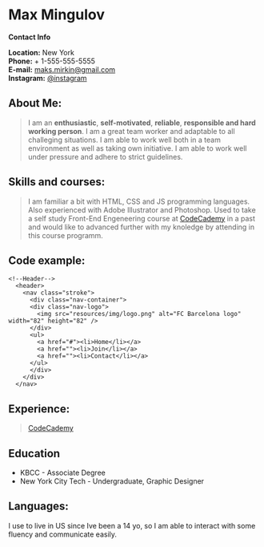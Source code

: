 # Max Mingulov

**Contact Info**

**Location:** New York  
**Phone:** + 1-555-555-5555  
**E-mail:** maks.mirkin@gmail.com  
**Instagram:** [@instagram](https://www.instagram.com/instagram/)

## About Me:

> I am an **enthusiastic**, **self-motivated**, **reliable**, **responsible and hard working person**. I am a great team worker and adaptable to all challeging situations. I am able to work well both in a team environment as well as taking own initiative. I am able to work well under pressure and adhere to strict guidelines.

## Skills and courses:

> I am familiar a bit with HTML, CSS and JS programming languages. Also experienced with Adobe Illustrator and Photoshop. Used to take a self study Front-End Engeneering course at [CodeCademy](codecademy.com) in a past and would like to advanced further with my knoledge by attending in this course programm.

## Code example:

```
<!--Header-->
  <header>
    <nav class="stroke">
      <div class="nav-container">
      <div class="nav-logo">
        <img src="resources/img/logo.png" alt="FC Barcelona logo" width="82" height="82" />
      </div>
      <ul>
        <a href="#"><li>Home</li></a>
        <a href=""><li>Join</li></a>
        <a href=""><li>Contact</li></a>
      </ul>
      </div>
    </div>
  </nav>
```

## Experience:

> [CodeCademy](codecademy.com)

## Education

- KBCC - Associate Degree
- New York City Tech - Undergraduate, Graphic Designer

## Languages:

I use to live in US since Ive been a 14 yo, so I am able to interact with some fluency and communicate easily.
